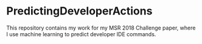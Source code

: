 # PredictingDeveloperActions
This repository contains my work for my MSR 2018 Challenge paper, where I use machine learning to predict developer IDE commands.
